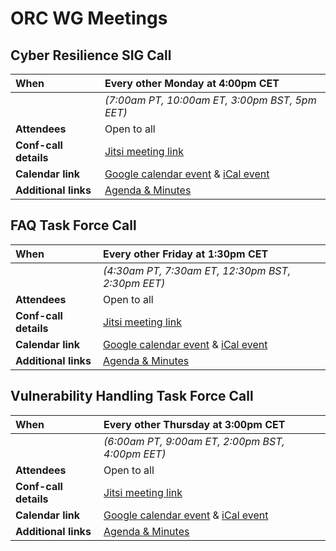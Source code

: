 # ORC WG Meetings

## Cyber Resilience SIG Call

| When | Every other Monday at 4:00pm CET |
| :----- | :----- |
|  | _(7:00am PT, 10:00am ET, 3:00pm BST, 5pm EET)_ |
| **Attendees** | Open to all |
| **Conf-call details** | [Jitsi meeting link](https://meet.jit.si/moderated/afe9a4643dd84fb5123e1a745a0fd90b749a44c6fb91d582505628215ee52d98) |
| **Calendar link** | [Google calendar event](https://calendar.google.com/calendar/u/0/event?eid=Njg2Y2g0YmpoNzRocDQ5ZXVlZ2QzMjl1cWRfMjAyNTAyMDNUMTUwMDAwWiBjXzdkYjhlM2YxM2M0ZmFjOTg0MTAzOTE4YTk3YzcwNGJiMWQ2MTlkYTBmZGI2NmQzM2YxNzQ3ODQ5YjYwMjBhZWFAZw) & [iCal event](https://calendar.google.com/calendar/ical/c_7db8e3f13c4fac984103918a97c704bb1d619da0fdb66d33f1747849b6020aea%40group.calendar.google.com/public/basic.ics) |
| **Additional links** | [Agenda & Minutes](https://github.com/orcwg/orcwg/tree/main/cyber-resilience-sig/minutes) |

## FAQ Task Force Call

| When | Every other Friday at 1:30pm CET |
| :----- | :----- |
|  | _(4:30am PT, 7:30am ET, 12:30pm BST, 2:30pm EET)_ |
| **Attendees** | Open to all |
| **Conf-call details** | [Jitsi meeting link](https://meet.jit.si/moderated/afe9a4643dd84fb5123e1a745a0fd90b749a44c6fb91d582505628215ee52d98) |
| **Calendar link** | [Google calendar event](https://calendar.google.com/calendar/u/0/event?eid=MnRocDg3dWlmZ2MwdHNzMWtjbzQ3cG5sYmxfMjAyNTA0MDRUMTEzMDAwWiBjXzdkYjhlM2YxM2M0ZmFjOTg0MTAzOTE4YTk3YzcwNGJiMWQ2MTlkYTBmZGI2NmQzM2YxNzQ3ODQ5YjYwMjBhZWFAZw) & [iCal event](https://calendar.google.com/calendar/ical/c_7db8e3f13c4fac984103918a97c704bb1d619da0fdb66d33f1747849b6020aea%40group.calendar.google.com/public/basic.ics) |
| **Additional links** | [Agenda & Minutes](https://github.com/orcwg/orcwg/tree/main/cyber-resilience-sig/minutes/faq-task-force) |

## Vulnerability Handling Task Force Call

| When | Every other Thursday at 3:00pm CET |
| :----- | :----- |
|  | _(6:00am PT, 9:00am ET, 2:00pm BST, 4:00pm EET)_ |
| **Attendees** | Open to all |
| **Conf-call details** | [Jitsi meeting link](https://meet.jit.si/moderated/afe9a4643dd84fb5123e1a745a0fd90b749a44c6fb91d582505628215ee52d98) |
| **Calendar link** | [Google calendar event](https://calendar.google.com/calendar/u/0/event?eid=M2pvNmhpN2hzY2RxMDNja25oZmlmdWRpaHBfMjAyNTA2MTlUMTMwMDAwWiBjXzdkYjhlM2YxM2M0ZmFjOTg0MTAzOTE4YTk3YzcwNGJiMWQ2MTlkYTBmZGI2NmQzM2YxNzQ3ODQ5YjYwMjBhZWFAZw) & [iCal event](https://calendar.google.com/calendar/ical/c_7db8e3f13c4fac984103918a97c704bb1d619da0fdb66d33f1747849b6020aea%40group.calendar.google.com/public/basic.ics) |
| **Additional links** | [Agenda & Minutes](https://github.com/orcwg/orcwg/tree/main/cyber-resilience-sig/minutes/vulnerability-handling-task-force) |
